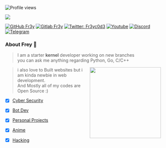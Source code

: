 ![Profile views](https://komarev.com/ghpvc/?username=fr3y&color=blue&style=flat-square&label=Profile+Views)

<img src="https://telegra.ph/file/43a728da685ed11e4d23e.png">

[![GitHub Fr3y](https://img.shields.io/badge/GitHub-100000?style=for-the-badge&logo=github&logoColor=white)](https://github.com/Fr3y)
[![Gitlab Fr3y](https://img.shields.io/badge/GitLab-330F63?style=for-the-badge&logo=gitlab&logoColor=white)](https://gitlab.com/Fr3y)
[![Twitter: Fr3yc0d3](https://img.shields.io/badge/Twitter-1DA1F2?style=for-the-badge&logo=twitter&logoColor=white)](https://twitter.com/Fr3yc0d3)
[![Youtube](https://img.shields.io/badge/YouTube:-FR3YC0D3-FF0000?style=for-the-badge&logo=youtube:-FR3YC0D3&logoColor=white)](https://www.youtube.com/c/fr3yc0d3)
[![Discord](https://img.shields.io/discord/807245652072857610?color=blue&label=​&logo=discord&style=for-the-badge)](https://discord.gg/7HVnqgwCmh)
[![Telegram](https://img.shields.io/badge/Telegram-2CA5E0?style=for-the-badge&logo=telegram&logoColor=white)](https://t.me/Free3y)


### About Frey 🐉


> I am a starter **kernel** developer working on new branches<br/>
> you can ask me anything regarding Python, Go, C/C++<br/>
<img align='right' src="https://telegra.ph/file/f961a32b77ec64f258a9a.gif" width="230">

> i also love to Built websites but i am kinda newbie in web development.<br/>
> And Mostly all of my codes are Open Source :)

- [x] [Cyber Security](https://github.com/cybity)
- [x] [Bot Dev](https://github.com/Botprotocol)
- [x] [Personal Projects](https://github.com/Fr3yc0d3)
- [x] [Anime](https://github.com/NikkoTV)
- [x] [Hacking](https://github.com/Back-attack) 



